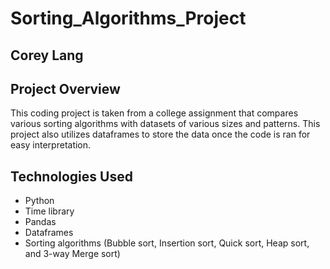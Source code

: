 # Sorting_Algorithms_Project
## Corey Lang

## Project Overview

This coding project is taken from a college assignment that compares various sorting algorithms with datasets of various sizes and patterns. This project also utilizes dataframes to store the data once the code is ran for easy interpretation.

## Technologies Used

- Python
- Time library
- Pandas 
- Dataframes
- Sorting algorithms (Bubble sort, Insertion sort, Quick sort, Heap sort, and 3-way Merge sort)

